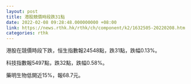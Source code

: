 ```yaml
---
layout: post
title: 港股競價時段跌31點
date: 2022-02-08 09:28:48.000000000 +08:00
link: https://news.rthk.hk/rthk/ch/component/k2/1632505-20220208.htm
categories: rthk
---
```


港股在競價時段下跌，恒生指數報24548點，跌31點，跌幅0.13%。

科技指數報5497點，跌32點，跌幅0.58%。

藥明生物低開近15%，報68.7元。
